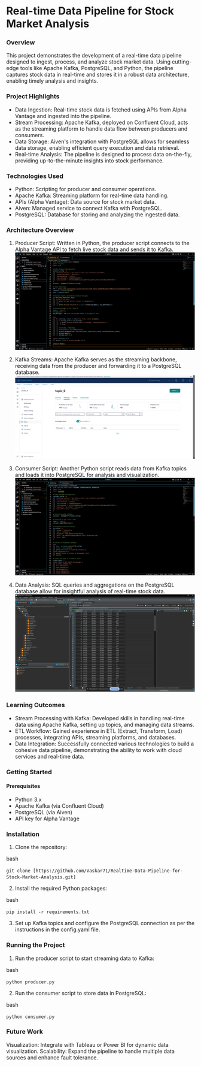 # Real-time Data Pipeline for Stock Market Analysis
### Overview
This project demonstrates the development of a real-time data pipeline designed to ingest, process, and analyze stock market data. Using cutting-edge tools like Apache Kafka, PostgreSQL, and Python, the pipeline captures stock data in real-time and stores it in a robust data architecture, enabling timely analysis and insights.

### Project Highlights
* Data Ingestion: Real-time stock data is fetched using APIs from Alpha Vantage and ingested into the pipeline.
* Stream Processing: Apache Kafka, deployed on Confluent Cloud, acts as the streaming platform to handle data flow between producers and consumers.
* Data Storage: Aiven's integration with PostgreSQL allows for seamless data storage, enabling efficient query execution and data retrieval.
* Real-time Analysis: The pipeline is designed to process data on-the-fly, providing up-to-the-minute insights into stock performance.
### Technologies Used
* Python: Scripting for producer and consumer operations.
* Apache Kafka: Streaming platform for real-time data handling.
* APIs (Alpha Vantage): Data source for stock market data.
* Aiven: Managed service to connect Kafka with PostgreSQL.
* PostgreSQL: Database for storing and analyzing the ingested data.
### Architecture Overview
1. Producer Script: Written in Python, the producer script connects to the Alpha Vantage API to fetch live stock data and sends it to Kafka.
![Screenshot (851)](https://github.com/Vaskar71/Realtime-Data-Pipeline-for-Stock-Market-Analysis/blob/main/images/Producer.png?raw=true)
3. Kafka Streams: Apache Kafka serves as the streaming backbone, receiving data from the producer and forwarding it to a PostgreSQL database.
![Screenshot (840)](https://github.com/Vaskar71/Realtime-Data-Pipeline-for-Stock-Market-Analysis/blob/main/images/Kafka%20Streams.png?raw=true)

5. Consumer Script: Another Python script reads data from Kafka topics and loads it into PostgreSQL for analysis and visualization.
![Screenshot (850)](https://github.com/Vaskar71/Realtime-Data-Pipeline-for-Stock-Market-Analysis/blob/main/images/Consumer%20Script.png?raw=true)
7. Data Analysis: SQL queries and aggregations on the PostgreSQL database allow for insightful analysis of real-time stock data.
![Screenshot (845)](https://github.com/Vaskar71/Realtime-Data-Pipeline-for-Stock-Market-Analysis/blob/main/images/Data%20Analysis.png?raw=true)
### Learning Outcomes
* Stream Processing with Kafka: Developed skills in handling real-time data using Apache Kafka, setting up topics, and managing data streams.
* ETL Workflow: Gained experience in ETL (Extract, Transform, Load) processes, integrating APIs, streaming platforms, and databases.
* Data Integration: Successfully connected various technologies to build a cohesive data pipeline, demonstrating the ability to work with cloud services and real-time data.
### Getting Started
#### Prerequisites
* Python 3.x
* Apache Kafka (via Confluent Cloud)
* PostgreSQL (via Aiven)
* API key for Alpha Vantage
### Installation
1. Clone the repository:

bash

`git clone [https://github.com/Vaskar71/Realtime-Data-Pipeline-for-Stock-Market-Analysis.git]`

2. Install the required Python packages:

bash

`pip install -r requirements.txt`

3. Set up Kafka topics and configure the PostgreSQL connection as per the instructions in the config.yaml file.

### Running the Project
1. Run the producer script to start streaming data to Kafka:

bash

`python producer.py`

2. Run the consumer script to store data in PostgreSQL:

bash

`python consumer.py`

### Future Work
Visualization: Integrate with Tableau or Power BI for dynamic data visualization.
Scalability: Expand the pipeline to handle multiple data sources and enhance fault tolerance.
